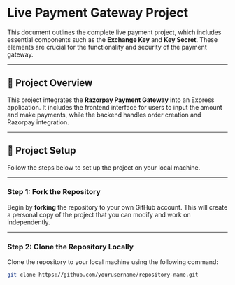 # Live Payment Gateway Project

This document outlines the complete live payment project, which includes essential components such as the **Exchange Key** and **Key Secret**. These elements are crucial for the functionality and security of the payment gateway.

---

## 📖 **Project Overview**

This project integrates the **Razorpay Payment Gateway** into an Express application. It includes the frontend interface for users to input the amount and make payments, while the backend handles order creation and Razorpay integration.

---

## 📝 **Project Setup**

Follow the steps below to set up the project on your local machine.

---

### Step 1: Fork the Repository

Begin by **forking** the repository to your own GitHub account. This will create a personal copy of the project that you can modify and work on independently.

---

### Step 2: Clone the Repository Locally

Clone the repository to your local machine using the following command:

```bash
git clone https://github.com/yourusername/repository-name.git 



